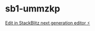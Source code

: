 # sb1-ummzkp

[Edit in StackBlitz next generation editor ⚡️](https://stackblitz.com/~/github.com/fernandoreng/sb1-ummzkp)
